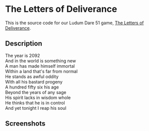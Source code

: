 # The Letters of Deliverance

This is the source code for our Ludum Dare 51 game, [The Letters of Deliverance](https://ldj.am/$300764).

## Description

The year is 2092<br>
And in the world is something new<br>
A man has made himself immortal<br>
Within a land that's far from normal<br>
He stands as awful oddity<br>
With all his bastard progeny<br>
A hundred fifty six his age<br>
Beyond the years of any sage<br>
His spirit lacks in wisdom whole<br>
He thinks that he is in control<br>
And yet tonight I reap his soul

## Screenshots

